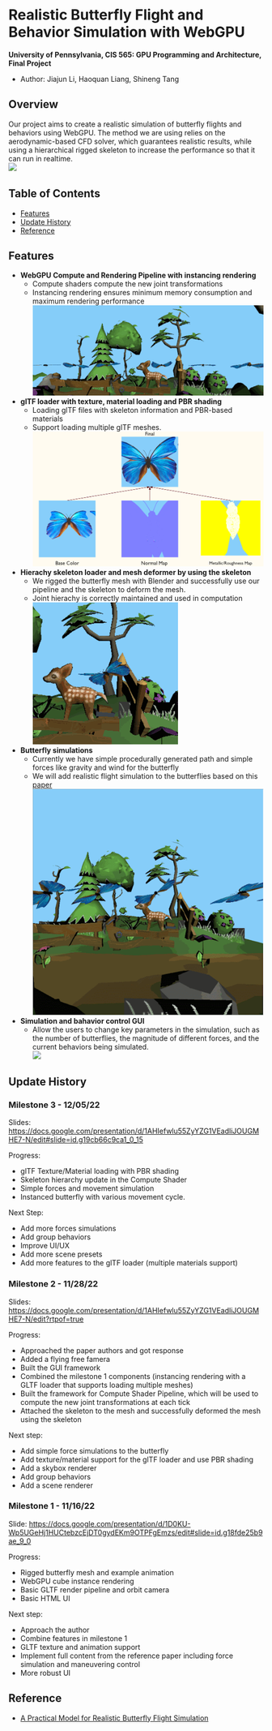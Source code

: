 Realistic Butterfly Flight and Behavior Simulation with WebGPU
==================================
**University of Pennsylvania, CIS 565: GPU Programming and Architecture, Final Project**
*  Author: Jiajun Li, Haoquan Liang, Shineng Tang

## **Overview**

Our project aims to create a realistic simulation of butterfly flights and behaviors using WebGPU. The method we are using relies on the aerodynamic-based CFD solver, which guarantees realistic results, while using a hierarchical rigged skeleton to increase the performance so that it can run in realtime.    
![](img/overview.gif)   

## Table of Contents  
* [Features](#features) 
* [Update History](#history)
* [Reference](#reference)

## <a name="features">Features</a>
- **WebGPU Compute and Rendering Pipeline with instancing rendering**
  - Compute shaders compute the new joint transformations
  - Instancing rendering ensures minimum memory consumption and maximum rendering performance   
    ![](img/instancing.gif)   
- **glTF loader with texture, material loading and PBR shading**
  - Loading glTF files with skeleton information and PBR-based materials
  - Support loading multiple glTF meshes.   
  ![](img/gltf_loader.png)   
- **Hierachy skeleton loader and mesh deformer by using the skeleton**
  - We rigged the butterfly mesh with Blender and successfully use our pipeline and the skeleton to deform the mesh.
  - Joint hierachy is correctly maintained and used in computation   
  ![](img/joint.gif)   
- **Butterfly simulations**
  - Currently we have simple procedurally generated path and simple forces like gravity and wind for the butterfly
  - We will add realistic flight simulation to the butterflies based on this [paper](http://www.cad.zju.edu.cn/home/jin/tog2022/tog2022.pdf)    
  ![](img/simulation.gif)   
- **Simulation and bahavior control GUI**
  - Allow the users to change key parameters in the simulation, such as the number of butterflies, the magnitude of different forces, and the current behaviors being simulated.    
    ![](img/gui.gif)   

## <a name="history">Update History</a>
### **Milestone 3 - 12/05/22**
Slides: https://docs.google.com/presentation/d/1AHIefwlu55ZyYZG1VEadliJOUGMHE7-N/edit#slide=id.g19cb66c9ca1_0_15

Progress:
- glTF Texture/Material loading with PBR shading
- Skeleton hierarchy update in the Compute Shader
- Simple forces and movement simulation
- Instanced butterfly with various movement cycle.

Next Step:
- Add more forces simulations
- Add group behaviors
- Improve UI/UX
- Add more scene presets
- Add more features to the glTF loader (multiple materials support)

### **Milestone 2 - 11/28/22**
Slides: https://docs.google.com/presentation/d/1AHIefwlu55ZyYZG1VEadliJOUGMHE7-N/edit?rtpof=true

Progress:
- Approached the paper authors and got response
- Added a flying free famera
- Built the GUI framework
- Combined the milestone 1 components (instancing rendering with a GLTF loader that supports loading multiple meshes)
- Built the framework for Compute Shader Pipeline, which will be used to compute the new joint transformations at each tick
- Attached the skeleton to the mesh and successfully deformed the mesh using the skeleton

Next step:
- Add simple force simulations to the butterfly
- Add texture/material support for the glTF loader and use PBR shading
- Add a skybox renderer
- Add group behaviors
- Add a scene renderer


### **Milestone 1 - 11/16/22**

Slide: https://docs.google.com/presentation/d/1D0KU-Wp5UGeHj1HUCtebzcEjDT0gydEKm9OTPFgEmzs/edit#slide=id.g18fde25b9ae_9_0

Progress:
- Rigged butterfly mesh and example animation
- WebGPU cube instance rendering
- Basic GLTF render pipeline and orbit camera
- Basic HTML UI

Next step:
- Approach the author
- Combine features in milestone 1
- GLTF texture and animation support
- Implement full content from the reference paper including force simulation and maneuvering control
- More robust UI

## <a name="reference"> Reference </a>
* [A Practical Model for Realistic Butterfly Flight Simulation](http://www.cad.zju.edu.cn/home/jin/tog2022/tog2022.pdf)
